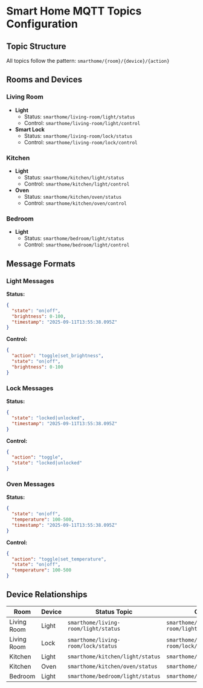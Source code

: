 # Smart Home MQTT Topics Configuration

## Topic Structure
All topics follow the pattern: `smarthome/{room}/{device}/{action}`

## Rooms and Devices

### Living Room
- **Light**
  - Status: `smarthome/living-room/light/status`
  - Control: `smarthome/living-room/light/control`
- **Smart Lock**
  - Status: `smarthome/living-room/lock/status`
  - Control: `smarthome/living-room/lock/control`

### Kitchen
- **Light**
  - Status: `smarthome/kitchen/light/status`
  - Control: `smarthome/kitchen/light/control`
- **Oven**
  - Status: `smarthome/kitchen/oven/status`
  - Control: `smarthome/kitchen/oven/control`

### Bedroom
- **Light**
  - Status: `smarthome/bedroom/light/status`
  - Control: `smarthome/bedroom/light/control`

## Message Formats

### Light Messages
**Status:**
```json
{
  "state": "on|off",
  "brightness": 0-100,
  "timestamp": "2025-09-11T13:55:38.095Z"
}
```

**Control:**
```json
{
  "action": "toggle|set_brightness",
  "state": "on|off",
  "brightness": 0-100
}
```

### Lock Messages
**Status:**
```json
{
  "state": "locked|unlocked",
  "timestamp": "2025-09-11T13:55:38.095Z"
}
```

**Control:**
```json
{
  "action": "toggle",
  "state": "locked|unlocked"
}
```

### Oven Messages
**Status:**
```json
{
  "state": "on|off",
  "temperature": 100-500,
  "timestamp": "2025-09-11T13:55:38.095Z"
}
```

**Control:**
```json
{
  "action": "toggle|set_temperature",
  "state": "on|off",
  "temperature": 100-500
}
```

## Device Relationships

| Room | Device | Status Topic | Control Topic |
|------|--------|-------------|---------------|
| Living Room | Light | `smarthome/living-room/light/status` | `smarthome/living-room/light/control` |
| Living Room | Lock | `smarthome/living-room/lock/status` | `smarthome/living-room/lock/control` |
| Kitchen | Light | `smarthome/kitchen/light/status` | `smarthome/kitchen/light/control` |
| Kitchen | Oven | `smarthome/kitchen/oven/status` | `smarthome/kitchen/oven/control` |
| Bedroom | Light | `smarthome/bedroom/light/status` | `smarthome/bedroom/light/control` |
